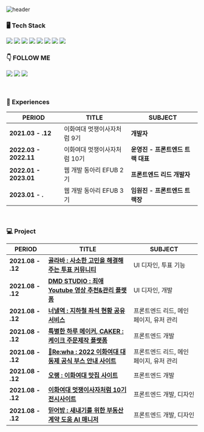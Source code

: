 
![header](https://capsule-render.vercel.app/api?type=waving&color=7F7FD5&text=%20Web%20FrontEnd%20developer,%20Dayun%20%20&height=200&fontSize=50&fontColor=ffffff)


<h3>🖥️ Tech Stack </h4>

<a href="/" target="_blank"><img src="https://img.shields.io/badge/React-61DAFB?style=React&logo=React&logoColor=white"/></a>
<a href="/" target="_blank"><img src="https://img.shields.io/badge/Next.js-000000?style=Next.js&logo=Next.js&logoColor=white"/></a>
<a href="/" target="_blank"><img src="https://img.shields.io/badge/TypeScript-3178C6?style=TypeScript&logo=TypeScript&logoColor=white"/></a>
<a href="/" target="_blank"><img src="https://img.shields.io/badge/JavaScript-F7DF1E?style=JavaScript&logo=JavaScript&logoColor=white"/></a>
<a href="/" target="_blank"><img src="https://img.shields.io/badge/HTML5-E34F26?style=HTML5&logo=HTML5&logoColor=white"/></a>
<a href="/" target="_blank"><img src="https://img.shields.io/badge/CSS3-1572B6?style=CSS3&logo=CSS3&logoColor=white"/></a>
<a href="/" target="_blank"><img src="https://img.shields.io/badge/Django-092E20?style=Django&logo=Django&logoColor=white"/></a>
<a href="/" target="_blank"><img src="https://img.shields.io/badge/Flask-000000?style=Flask&logo=Flask&logoColor=white"/></a>



 
<h3>👇 FOLLOW ME</h4>

 <a href="/" target="_blank"><img src="https://img.shields.io/badge/Maru-E4405F?style=Instagram&logo=Instagram&logoColor=white"/></a>
 <a href="/" target="_blank"><img src="https://img.shields.io/badge/Velog-20C997?style=Velog&logo=Velog&logoColor=white"/></a>
 <a href="/" target="_blank"><img src="https://img.shields.io/badge/dy6578ekdbs@gmail.com-EA4335?style=Gmail&logo=Gmail&logoColor=white"/></a>

<br/>

<h3>💙 Experiences </h3>

| PERIOD | TITLE | SUBJECT |
| ------- | ------- | -------|
| **2021.03 - .12** | 이화여대 멋쟁이사자처럼 9기 | **개발자** |
| **2022.03 - 2022.11** | 이화여대 멋쟁이사자처럼 10기 | **운영진 - 프론트엔드 트랙 대표** |
| **2022.01 - 2023.01** | 웹 개발 동아리 EFUB 2기 | **프론트엔드 리드 개발자** |
| **2023.01 - .** | 웹 개발 동아리 EFUB 3기 | **임원진 - 프론트엔드 트랙장** |


<br/>

<h3>💻 Project </h3>

| PERIOD | TITLE | SUBJECT |
| ------- | ------- | -------|
| **2021.08 - .12** | [**골라바 : 사소한 고민을 해결해주는 투표 커뮤니티**](https://github.com/) | UI 디자인, 투표 기능 |
| **2021.08 - .12** | [**DMD STUDIO : 최애 Youtube 영상 추천&관리 플랫폼**](https://github.com/) | UI 디자인, 개발 |
| **2021.08 - .12** | [**너낼역 : 지하철 좌석 현황 공유 서비스**](https://github.com/) | 프론트엔드 리드, 메인 페이지, 유저 관리 |
| **2021.08 - .12** | [**특별한 하루 메이커, CAKER : 케이크 주문제작 플랫폼**](https://github.com/) | 프론트엔드 개발 |
| **2021.08 - .12** | [**💚Re:wha : 2022 이화여대 대동제 공식 부스 안내 사이트**](https://github.com/) | 프론트엔드 리드, 메인 페이지, 유저 관리 |
| **2021.08 - .12** | [**오랭 : 이화여대 맛집 사이트**](https://github.com/) | 프론트엔드 개발 |
| **2021.08 - .12** | [**이화여대 멋쟁이사자처럼 10기 전시사이트**](https://github.comy) | 프론트엔드 개발, 디자인 |
| **2021.08 - .12** | [**믿어방 : 새내기를 위한 부동산 계약 도움 AI 매니저**](https://github.com/) | 프론트엔드 개발, 디자인 |


<!-- 
<h3>👩‍💻 Github Stats </h3>

<div align="center">
 
<img align="center" style="height:180px" src="https://github-readme-stats.vercel.app/api?username=dy6578ekdbs&show_icons=true&include_all_commits=true&hide_border=true&bg_color=30,7F7FD5,86A8E7,91eae4&title_color=fff&text_color=fff" alt="SOKURI's github stats" />
  
<img align="center" style="height:180px" src="https://github-readme-stats.vercel.app/api/top-langs/?username=dy6578ekdbs&layout=compact&hide_border=true&bg_color=30,91eae4,86A8E7&title_color=fff&text_color=fff" />

</div>


 
[![dy6578ekdbs's github activity graph](https://github-readme-activity-graph.cyclic.app/graph?username=dy6578ekdbs&theme=tokyo-night)](https://github.com/dy6578ekdbs/github-readme-activity-graph)

 -->

  
